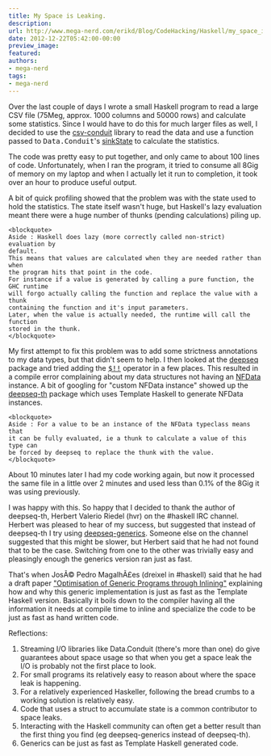 ```yaml
---
title: My Space is Leaking.
description:
url: http://www.mega-nerd.com/erikd/Blog/CodeHacking/Haskell/my_space_is_leaking.html
date: 2012-12-22T05:42:00-00:00
preview_image:
featured:
authors:
- mega-nerd
tags:
- mega-nerd
---
```




<p>
Over the last couple of days I wrote a small Haskell program to read a large CSV
file (75Meg, approx. 1000 columns and 50000 rows) and calculate some statistics.
Since I would have to do this for much larger files as well, I decided to use
the
	<a href="http://hackage.haskell.org/package/csv-conduit/">
	csv-conduit</a>
library to read the data and use a function passed to <tt>Data.Conduit</tt>'s
	<a href="http://hackage.haskell.org/packages/archive/conduit/latest/doc/html/Data-Conduit-Util.html#v:sinkState">
	sinkState</a>
to calculate the statistics.
</p>

<p>
The code was pretty easy to put together, and only came to about 100 lines of
code.
Unfortunately, when I ran the program, it tried to consume all 8Gig of memory
on my laptop and when I actually let it run to completion, it took over an hour
to produce useful output.
</p>

<p>
A bit of quick profiling showed that the problem was with the state used to hold
the statistics.
The state itself wasn't huge, but Haskell's lazy evaluation meant there were a
huge number of thunks (pending calculations) piling up.
</p>

	<blockquote>
	Aside : Haskell does lazy (more correctly called non-strict) evaluation by
	default.
	This means that values are calculated when they are needed rather than when
	the program hits that point in the code.
	For instance if a value is generated by calling a pure function, the GHC runtime
	will forgo actually calling the function and replace the value with a thunk
	containing the function and it's input parameters.
	Later, when the value is actually needed, the runtime will call the function
	stored in the thunk.
	</blockquote>

<p>
My first attempt to fix this problem was to add some strictness annotations to
my data types, but that didn't seem to help.
I then looked at the
	<a href="http://hackage.haskell.org/package/deepseq/">
	deepseq</a>
package and tried adding the
	<a href="http://hackage.haskell.org/packages/archive/deepseq/1.3.0.1/doc/html/Control-DeepSeq.html#v:-36--33--33-">
	<tt>$!!</tt></a>
operator in a few places.
This resulted in a compile error complaining about my data structures not having
an
	<a href="http://hackage.haskell.org/packages/archive/deepseq/1.3.0.1/doc/html/Control-DeepSeq.html#t:NFData">
	NFData</a>
instance.
A bit of googling for &quot;custom NFData instance&quot; showed up the
	<a href="http://hackage.haskell.org/package/deepseq-th/">
	deepseq-th</a>
package which uses Template Haskell to generate NFData instances.
</p>

	<blockquote>
	Aside : For a value to be an instance of the NFData typeclass means that
	it can be fully evaluated, ie a thunk to calculate a value of this type can
	be forced by deepseq to replace the thunk with the value.
	</blockquote>

<p>
About 10 minutes later I had my code working again, but now it processed the same
file in a little over 2 minutes and used less than 0.1% of the 8Gig it was using
previously.
</p>

<p>
I was happy with this.
So happy that I decided to thank the author of deepseq-th, Herbert Valerio Riedel
(hvr) on the #haskell IRC channel.
Herbert was pleased to hear of my success, but suggested that instead of
deepseq-th I try using
	<a href="http://hackage.haskell.org/package/deepseq-generics/">
	deepseq-generics</a>.
Someone else on the channel suggested that this might be slower, but Herbert
said that he had not found that to be the case.
Switching from one to the other was trivially easy and pleasingly enough the
generics version ran just as fast.
</p>

<p>
That's when Jos&Atilde;&copy; Pedro Magalh&Atilde;&pound;es (dreixel in #haskell) said that he had a draft
paper
	<a href="http://dreixel.net/research/pdf/ogpi_draft.pdf">
	&quot;Optimisation of Generic Programs through Inlining&quot;</a>
explaining how and why this generic implementation is just as fast as the
Template Haskell version.
Basically it boils down to the compiler having all the information it needs at
compile time to inline and specialize the code to be just as fast as hand written
code.
</p>

<p>
Reflections:
</p>

<ol>
	<li>Streaming I/O libraries like Data.Conduit (there's more than one) do
		give guarantees about space usage so that when you get a space leak the
		I/O is probably not the first place to look.
		</li>
	<li>For small programs its relatively easy to reason about where the space
		leak is happening.
		</li>
	<li>For a relatively experienced Haskeller, following the bread crumbs to
		a working solution is relatively easy.
		</li>
	<li>Code that uses a struct to accumulate state is a common contributor to
		space leaks.
		</li>
	<li>Interacting with the Haskell community can often get a better result
		than the first thing you find (eg deepseq-generics instead of deepseq-th).
		</li>
	<li>Generics can be just as fast as Template Haskell generated code.
		</li>
</ol>


